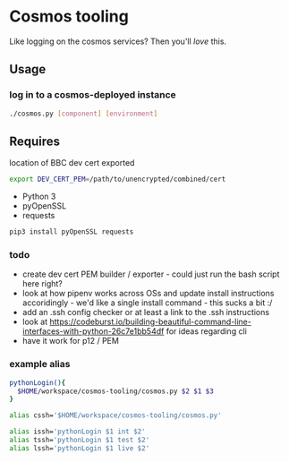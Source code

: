 # Cosmos tooling

Like logging on the cosmos services? Then you'll *love* this.

## Usage

### log in to a cosmos-deployed instance

```bash
./cosmos.py [component] [environment]
```

## Requires

location of BBC dev cert exported

```bash
export DEV_CERT_PEM=/path/to/unencrypted/combined/cert
```

* Python 3
* pyOpenSSL
* requests

```bash
pip3 install pyOpenSSL requests
```

### todo

* create dev cert PEM builder / exporter - could just run the bash script here right?
* look at how pipenv works across OSs and update install instructions accoridingly - we'd like a single install command - this sucks a bit :/
* add an .ssh config checker or at least a link to the .ssh instructions
* look at https://codeburst.io/building-beautiful-command-line-interfaces-with-python-26c7e1bb54df for ideas regarding cli
* have it work for p12 / PEM

### example alias

```bash
pythonLogin(){
  $HOME/workspace/cosmos-tooling/cosmos.py $2 $1 $3
}

alias cssh='$HOME/workspace/cosmos-tooling/cosmos.py'

alias issh='pythonLogin $1 int $2'
alias tssh='pythonLogin $1 test $2'
alias lssh='pythonLogin $1 live $2'
```
